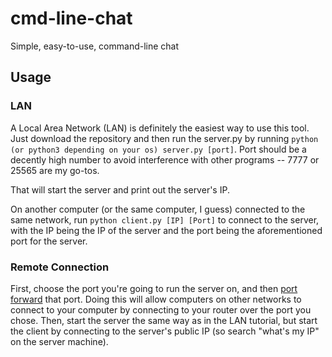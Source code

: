 # cmd-line-chat
Simple, easy-to-use, command-line chat

## Usage

### LAN
A Local Area Network (LAN) is definitely the easiest way to use this tool. Just download the repository and then run the server.py by 
running `python (or python3 depending on your os) server.py [port]`. Port should be a decently high number to avoid interference with
other programs -- 7777 or 25565 are my go-tos.

That will start the server and print out the server's IP.

On another computer (or the same computer, I guess) connected to the same network, run `python client.py [IP] [Port]` to connect to the server, with the IP being the IP of
the server and the port being the aforementioned port for the server.

### Remote Connection
First, choose the port you're going to run the server on, and then [port forward](https://www.noip.com/support/knowledgebase/general-port-forwarding-guide/) that port. Doing this will allow computers on other networks to connect to your computer by connecting to your router over the port you chose. Then, start the server the same way as in the LAN tutorial, but start the client by connecting to the server's public IP (so search "what's my IP" on the server machine).
